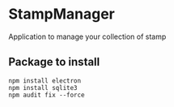 # StampManager
Application to manage your collection of stamp

## Package to install
```
npm install electron
npm install sqlite3
npm audit fix --force
```